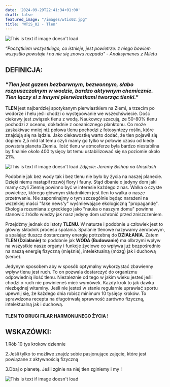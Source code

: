 ```yaml
---
date: '2024-09-29T22:41:34+01:00'
draft: false
featured_image: "/images/wtis02.jpg"
title: 'WTiS_02 - Tlen'
---
```

![This is text if image doesn't load](/images/tlen.jpg "nazwa")

*“Początkiem wszystkiego, co istnieje, jest powietrze: z niego bowiem wszystko powstaje i na nie się znowu rozpada" - Anaksymenes z Miletu*

## **DEFINICJA:**

### *"Tlen jest gazem bezbarwnym, bezwonnym, słabo rozpuszczalnym w wodzie, bardzo aktywnym chemicznie.  Tlen łączy si z innymi pierwiastkami tworząc tlenki."*

**TLEN** jest najbardziej spotykanym pierwiastkiem na Ziemi, a trzecim po wodorze i helu jeśli chodzi o występowanie we wszechświecie. Dość ciekawy jest związek tlenu z wodą. Naukowcy szacują, że 50-80% tlenu pochodzi z oceanu, dokładnie z oceanicznego planktonu. Co może zaskakiwac mniej niż połowa tlenu pochodzi z fotosyntezy roślin, które znajdują się na lądzie. Jako ciekawostkę warto dodać, że tlen pojawił się dopiero 2,5 mld lat temu czyli mamy go tylko w połowie czasu od kiedy powstała planeta Ziemia. Ilość tlenu w atmosferze była bardzo niestabilna by finalnie około 400 tysięcy lat temu ustabilizować się na poziomie około 21%.  

![This is text if image doesn't load](/images/wtis02tlen.jpg "nazwa")
*Zdjęcie: Jeremy Bishop na Unsplash*

Podobnie jak bez wody tak i bez tlenu nie było by życia na naszej planecie. Dzięki niemu nastąpił rozwój flory i fauny. Stąd dbanie o jedyny dom jaki mamy czyli Ziemię powinno być w interesie każdego z nas. Walka o czyste powietrze, którego głównym składnikiem jest tlen to walka o nasze przetrwanie. Nie zapominajmy o tym szczególnie będąc narażeni na wszelkiej maści "fake news'y" wyśmiewające ekologiczną "propagandę". Ekologia rozumiana z greckiego jako "nauka o naszym domu" powinna stanowić źródło wiedzy jak nasz jedyny dom uchronić przed zniszczeniem.  

Przejdźmy jednak do istoty **TLENU.** W naturze i podobnie u człowiek jest to główny składnik procesu spalania. Spalanie tlenowe nazywamy aerobowym, a spalając tłuszcz dostarczamy energię potrzebną do **DZIAŁANIA**. Zatem **TLEN (Działanie)** to podobnie jak **WODA (Budowanie)** ma olbrzymi wpływ na wszystkie nasze organy i funkcje życiowe co wpływa już bezpośrednio na naszą energię fizyczną (mięśnie), intelektualną (mózg) jak i duchową (serce). 

Jedynym sposobem aby w sposób optymalny wykorzystać zbawienny wpływ tlenu jest ruch. To on pozwala dostarczyć do organizmu odpowiednią ilość tlenu. Niezaleznie od tego w jakim wieku jesteś jeśli chodzi o ruch nie powinieneś mieć wymówek. Kazdy krok to jak dawka niezbędnej witaminy. Jeśli nie jesteś w stanie regularnie uprawiać sportu upewnij się, że każdego dnia robisz minimum 10 tysięcy kroków.
To sprawdzona recepta na długotrwałą sprawność zarówno fizyczną, intelektualną jak i duchową.

#### TLEN TO DRUGI FILAR HARMONIJNEGO ŻYCIA ! 


## **WSKAZÓWKI:**

1.Rób 10 tys krokow dziennie

2.Jeśli tylko to możliwe znajdz sobie pasjonujące zajęcie, które jest powiązane z aktywnością fizyczną

3.Dbaj o planetę. Jeśli zginie na niej tlen zginiemy i my !

![This is text if image doesn't load](/images/WTiS_piktogram.png "nazwa")